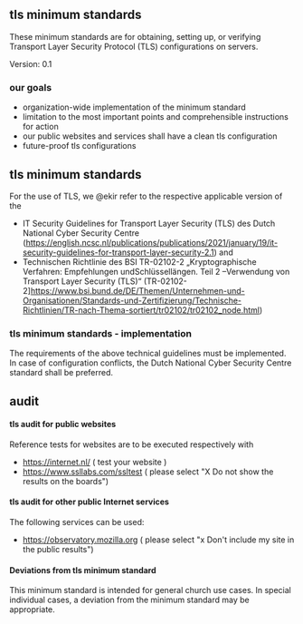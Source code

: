 ## tls minimum standards
These minimum standards are for obtaining, setting up, or verifying Transport Layer Security Protocol (TLS) configurations on servers.

Version: 0.1

### our goals
- organization-wide implementation of the minimum standard
- limitation to the most important points and comprehensible instructions for action
- our public websites and services shall have a clean tls configuration
- future-proof tls configurations

## tls minimum standards
For the use of TLS, we @ekir refer to the respective applicable version of the

- IT Security Guidelines for Transport Layer Security (TLS) des Dutch National Cyber Security Centre (https://english.ncsc.nl/publications/publications/2021/january/19/it-security-guidelines-for-transport-layer-security-2.1)
and
- Technischen Richtlinie des BSI TR-02102-2 „Kryptographische Verfahren: Empfehlungen undSchlüssellängen. Teil 2 –Verwendung von Transport Layer Security (TLS)“ (TR-02102-2]https://www.bsi.bund.de/DE/Themen/Unternehmen-und-Organisationen/Standards-und-Zertifizierung/Technische-Richtlinien/TR-nach-Thema-sortiert/tr02102/tr02102_node.html)

### tls minimum standards - implementation
The requirements of the above technical guidelines must be implemented. In case of configuration conflicts, the Dutch National Cyber Security Centre standard shall be preferred.

## audit

#### tls audit for public websites
Reference tests for websites are to be executed respectively with 
- https://internet.nl/ ( test your website )
- https://www.ssllabs.com/ssltest ( please select "X Do not show the results on the boards")

#### tls audit for other public Internet services
The following services can be used:
- https://observatory.mozilla.org ( please select "x Don't include my site in the public results")

#### Deviations from tls minimum standard
This minimum standard is intended for general church use cases. In special individual cases, a deviation from the minimum standard may be appropriate.
